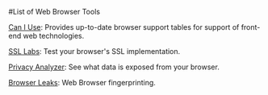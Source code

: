 #List of Web Browser Tools


<a href="https://caniuse.com/">Can I Use</a>: Provides up-to-date browser support tables for support of front-end web technologies.
<p></p>
<a href="https://www.ssllabs.com/ssltest/viewMyClient.html">SSL Labs</a>: Test your browser's SSL implementation.
<p></p>
<a href="https://privacy.net/analyzer/">Privacy Analyzer</a>: See what data is exposed from your browser.
<p></p>
<a href="https://browserleaks.com/">Browser Leaks</a>: Web Browser fingerprinting.
<p></p>

